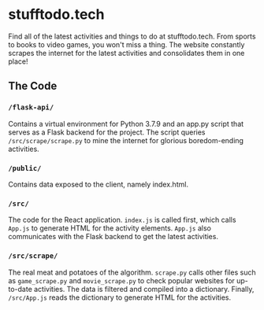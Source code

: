 # stufftodo.tech

Find all of the latest activities and things to do at stufftodo.tech.
From sports to books to video games, you won't miss a thing. The website
constantly scrapes the internet for the latest activities and consolidates
them in one place!

## The Code

### `/flask-api/`
Contains a virtual environment for Python 3.7.9 and an app.py script that
serves as a Flask backend for the project. The script queries
`/src/scrape/scrape.py` to mine the internet for glorious boredom-ending
activities.

### `/public/`
Contains data exposed to the client, namely index.html.

### `/src/`
The code for the React application. `index.js` is called first, which calls
`App.js` to generate HTML for the activity elements. `App.js` also communicates
with the Flask backend to get the latest activities.

### `/src/scrape/`
The real meat and potatoes of the algorithm. `scrape.py` calls other files
such as `game_scrape.py` and `movie_scrape.py` to check popular websites
for up-to-date activities. The data is filtered and compiled into a dictionary.
Finally, `/src/App.js` reads the dictionary to generate HTML for the activities.